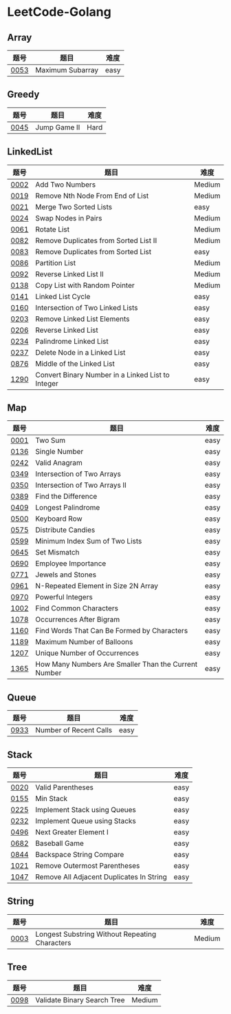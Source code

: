 # LeetCode-Golang

## Array

| 题号 | 题目 | 难度 |
| --- | --- | --- |
| [0053](Array/0053.maximum-subarray/README.md) | Maximum Subarray | easy |

## Greedy

| 题号 | 题目 | 难度 |
| --- | --- | --- |
| [0045](Greedy/0045.jump-game-ii/) | Jump Game II | Hard |

## LinkedList

| 题号 | 题目 | 难度 |
| --- | --- | --- |
| [0002](LinkedList/0002.add-two-numbers/README.md) | Add Two Numbers | Medium | 
| [0019](LinkedList/0019.remove-nth-node-from-end-of-list/README.md) | Remove Nth Node From End of List | Medium |
| [0021](LinkedList/0021.merge-two-sorted-list/README.md) | Merge Two Sorted Lists | easy |
| [0024](LinkedList/0024.swap-nodes-in-pairs/README.md) | Swap Nodes in Pairs | Medium | 
| [0061](LinkedList/0061.rotate-list/README.md) | Rotate List | Medium | 
| [0082](LinkedList/0082.remove-duplicates-from-sorted-list-ii/README.md) | Remove Duplicates from Sorted List II | Medium 
| [0083](LinkedList/0083.remove-duplicates-from-sorted-list/README.md) | Remove Duplicates from Sorted List  | easy |
| [0086](LinkedList/0086.partition-list/README.md) | Partition List | Medium | 
| [0092](LinkedList/0092.reverse-linked-list-ii/README.md) | Reverse Linked List II | Medium | 
| [0138](LinkedList/0138.copy-list-with-random-pointer/README.md) | Copy List with Random Pointer | Medium | 
| [0141](LinkedList/0141.linked-list-cycle/README.md) | Linked List Cycle | easy |
| [0160](LinkedList/0160.intersection-of-two-linked-lists/README.md) | Intersection of Two Linked Lists | easy |
| [0203](LinkedList/0203.remove-linked-list-elements/README.md) | Remove Linked List Elements | easy | 
| [0206](LinkedList/0206.reverse-linked-list/README.md) | Reverse Linked List | easy | 
| [0234](LinkedList/0234.palindrome-linked-list/README.md) | Palindrome Linked List | easy | 
| [0237](LinkedList/0237.delete-node-in-a-linked-list/README.md) |  Delete Node in a Linked List | easy | 
| [0876](LinkedList/0876.middle-of-the-linked-list/README.md) | Middle of the Linked List | easy | 
| [1290](LinkedList/1290.convert-binary-number-in-a-linked-list-to-integer/README.md) | Convert Binary Number in a Linked List to Integer | easy |

## Map

| 题号 | 题目 | 难度 |
| --- | --- | --- |
| [0001](Map/0001.two-sum/) | Two Sum | easy | 
| [0136](Map/0136.single-number/) | Single Number | easy |
| [0242](Map/0242.valid-anagram) | Valid Anagram | easy |
| [0349](Map/0349.intersection-of-two-arrays) | Intersection of Two Arrays | easy |
| [0350](Map/0350.intersection-of-two-arrays-ii) | Intersection of Two Arrays II | easy |
| [0389](Map/0389.find-the-difference) | Find the Difference | easy |
| [0409](Map/0409.longest-palindrome) | Longest Palindrome | easy |
| [0500](Map/0500.keyboard-row) | Keyboard Row | easy |
| [0575](Map/0575.distribute-candies) | Distribute Candies | easy |
| [0599](Map/0599.minimum-index-sum-of-two-lists) | Minimum Index Sum of Two Lists | easy |
| [0645](Map/0645.set-mismatch) | Set Mismatch | easy |
| [0690](Map/0690.employee-importance) | Employee Importance | easy |
| [0771](Map/0771.jewels-and-stones) | Jewels and Stones | easy |
| [0961](Map/0961.n-repeated-element-in-size-2n-array) | N-Repeated Element in Size 2N Array | easy |
| [0970](Map/0970.powerful-integers/) | Powerful Integers | easy |
| [1002](Map/1002.find-common-characters/)  |Find Common Characters | easy |
| [1078](Map/1078.occurrences-after-bigram/) |  Occurrences After Bigram | easy |
| [1160](Map/1160.find-words-that-can-be-formed-by-characters/) | Find Words That Can Be Formed by Characters | easy |
| [1189](Map/1189.maximum-number-of-balloons/) | Maximum Number of Balloons | easy |
| [1207](Map/1207.unique-number-of-occurrences/) | Unique Number of Occurrences | easy |
| [1365](Map/1365.how-many-numbers-are-smaller-than-the-current-number) | How Many Numbers Are Smaller Than the Current Number | easy |

## Queue

| 题号 | 题目 | 难度 |
| --- | --- | --- |
| [0933](Queue/0933.number-of-recent-calls/README.md) | Number of Recent Calls | easy |

## Stack

| 题号 | 题目 | 难度 |
| --- | --- | --- |
| [0020](Stack/0020.valid-parentheses/README.md) | Valid Parentheses | easy |
| [0155](Stack/0155.min-stack/README.md) |  Min Stack | easy | 
| [0225](Stack/0225.implement-stack-using-queues/README.md) | Implement Stack using Queues | easy | 
| [0232](Stack/0232.implement-queue-using-stacks/README.md) | Implement Queue using Stacks | easy |
| [0496](Stack/0496.next-greater-element-i/README.md) | Next Greater Element I | easy |
| [0682](Stack/0682.baseball-game/README.md) | Baseball Game | easy | 
| [0844](Stack/0844.backspace-string-compare/README.md) | Backspace String Compare | easy | 
| [1021](Stack/1021.remove-outermost-parentheses/README.md) | Remove Outermost Parentheses | easy | 
| [1047](Stack/1047.remove-all-adjacent-duplicates-in-string/README.md) | Remove All Adjacent Duplicates In String | easy |

## String

| 题号 | 题目 | 难度 |
| --- | --- | --- |
| [0003](String/0003.longest-substring-without-repeating-characters/README.md) | Longest Substring Without Repeating Characters | Medium

## Tree

| 题号 | 题目 | 难度 |
| --- | --- | --- |
| [0098](Tree/0098.validate-binary-search-tree) | Validate Binary Search Tree | Medium |